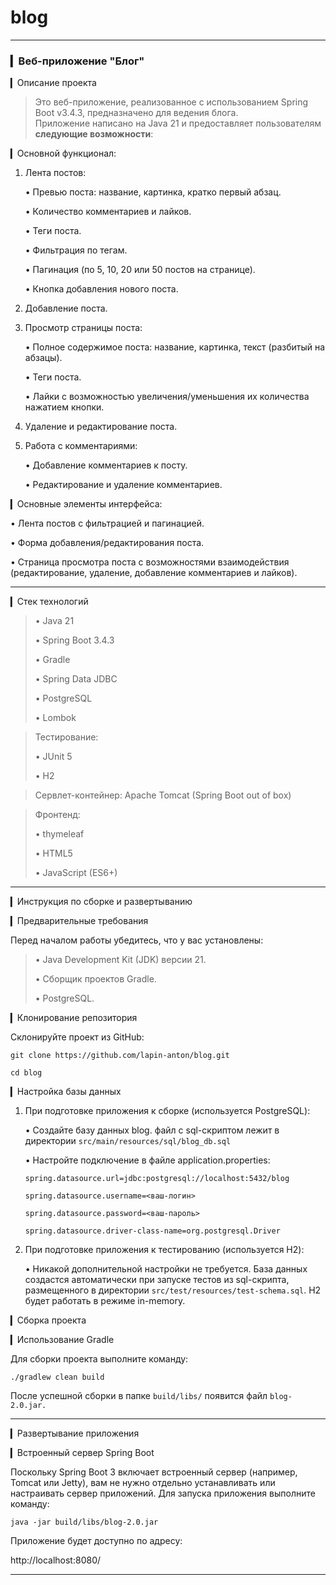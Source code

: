 # blog

----

### ▎Веб-приложение "Блог"

▎Описание проекта

>Это веб-приложение, реализованное с использованием Spring Boot v3.4.3, предназначено для ведения блога.  
>Приложение написано на Java 21 и предоставляет пользователям **следующие возможности**:

▎Основной функционал:

1. Лента постов:

   • Превью поста: название, картинка, кратко первый абзац.

   • Количество комментариев и лайков.

   • Теги поста.

   • Фильтрация по тегам.

   • Пагинация (по 5, 10, 20 или 50 постов на странице).

   • Кнопка добавления нового поста.

2. Добавление поста.

3. Просмотр страницы поста:

   • Полное содержимое поста: название, картинка, текст (разбитый на абзацы).

   • Теги поста.

   • Лайки с возможностью увеличения/уменьшения их количества нажатием кнопки.

4. Удаление и редактирование поста.

5. Работа с комментариями:

   • Добавление комментариев к посту.

   • Редактирование и удаление комментариев.

▎Основные элементы интерфейса:

• Лента постов с фильтрацией и пагинацией.

• Форма добавления/редактирования поста.

• Страница просмотра поста с возможностями взаимодействия (редактирование, удаление, добавление комментариев и лайков).

---

▎Стек технологий

>• Java 21
>
>• Spring Boot 3.4.3
>
>• Gradle
>
>• Spring Data JDBC 
> 
>• PostgreSQL
>
>• Lombok

>Тестирование:
>
>
>• JUnit 5
>
>• H2

> Сервлет-контейнер: Apache Tomcat (Spring Boot out of box)

> Фронтенд:
>
>• thymeleaf
>
>• HTML5
>
>• JavaScript (ES6+)

---

▎Инструкция по сборке и развертыванию

▎Предварительные требования

Перед началом работы убедитесь, что у вас установлены:

>• Java Development Kit (JDK) версии 21.
>
>• Сборщик проектов Gradle.
>
>• PostgreSQL.

▎Клонирование репозитория

Склонируйте проект из GitHub:

`git clone https://github.com/lapin-anton/blog.git` 

`cd blog`


▎Настройка базы данных

1. При подготовке приложения к сборке (используется PostgreSQL):

   • Создайте базу данных blog. файл с sql-скриптом лежит в директории `src/main/resources/sql/blog_db.sql`

   • Настройте подключение в файле application.properties:

   `spring.datasource.url=jdbc:postgresql://localhost:5432/blog`

   `spring.datasource.username=<ваш-логин>`

   `spring.datasource.password=<ваш-пароль>`

   `spring.datasource.driver-class-name=org.postgresql.Driver`


2. При подготовке приложения к тестированию (используется H2):

   • Никакой дополнительной настройки не требуется. База данных создастся автоматически при запуске тестов 
     из sql-скрипта, размещенного в директории `src/test/resources/test-schema.sql`. H2 будет работать в режиме in-memory.

▎Сборка проекта

▎Использование Gradle

Для сборки проекта выполните команду:

`./gradlew clean build`

После успешной сборки в папке `build/libs/` появится файл `blog-2.0.jar.`

---

▎Развертывание приложения

▎Встроенный сервер Spring Boot

Поскольку Spring Boot 3 включает встроенный сервер (например, Tomcat или Jetty), 
вам не нужно отдельно устанавливать или настраивать сервер приложений. Для запуска приложения выполните команду:

`java -jar build/libs/blog-2.0.jar`

Приложение будет доступно по адресу:

http://localhost:8080/

---




